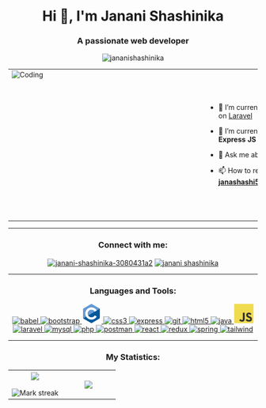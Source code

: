<h1 align="center">Hi 👋, I'm Janani Shashinika</h1>
<h3 align="center">A passionate web developer</h3>

<p align="center"> <img src="https://komarev.com/ghpvc/?username=jananishashinika&label=Profile%20views&color=0e75b6&style=flat" alt="jananishashinika" /> </p>

<table align="center">
<tr border="none">
<td width="50%" align="left">
  <img align="left" alt="Coding" width="380" height="300" src="https://github.com/JananiShashinika/JananiShashinika/blob/main/woman-coding.gif">
</td>
  
<td width="50%" align="left">

- 🔭 I’m currently working on [Laravel](projects)

- 🌱 I’m currently learning **Express JS and Next JS**

- 💬 Ask me about **react**

- 📫 How to reach me **janashashi5@gmail.com**
</td>
</tr>
</table>

---
<h3 align="center">Connect with me:</h3>
<p align="center">
<a href="https://linkedin.com/in/janani-shashinika-3080431a2" target="blank"><img align="center" src="https://raw.githubusercontent.com/rahuldkjain/github-profile-readme-generator/master/src/images/icons/Social/linked-in-alt.svg" alt="janani-shashinika-3080431a2" height="30" width="40" /></a>
<a href="https://m.facebook.com/people/Janani-Shashinika/100085117182389/" target="blank"><img align="center" src="https://raw.githubusercontent.com/rahuldkjain/github-profile-readme-generator/master/src/images/icons/Social/facebook.svg" alt="janani shashinika" height="30" width="40" /></a>
<!-- <a href="https://www.hackerrank.com/p.j.v.s. kariyawasam" target="blank"><img align="center" src="https://raw.githubusercontent.com/rahuldkjain/github-profile-readme-generator/master/src/images/icons/Social/hackerrank.svg" alt="p.j.v.s. kariyawasam" height="30" width="40" /></a> -->
</p>

---
<h3 align="center">Languages and Tools:</h3>
<p align="center"> <a href="https://babeljs.io/" target="_blank" rel="noreferrer"> <img src="https://github.com/Scar1109/skill-icons/blob/main/icons/Babel.svg" alt="babel" width="40" height="40"/> </a> <a href="https://getbootstrap.com" target="_blank" rel="noreferrer"> <img src="https://github.com/Scar1109/skill-icons/blob/main/icons/Bootstrap.svg" alt="bootstrap" width="40" height="40"/> </a><a href="https://www.cprogramming.com/" target="_blank" rel="noreferrer"> <img src="https://raw.githubusercontent.com/devicons/devicon/master/icons/c/c-original.svg" alt="c" width="40" height="40"/> </a> <a href="https://www.w3schools.com/css/" target="_blank" rel="noreferrer"> <img src="https://github.com/Scar1109/skill-icons/blob/main/icons/CSS.svg" alt="css3" width="40" height="40"/> </a> <a href="https://github.com/Scar1109/skill-icons/blob/main/icons/ExpressJS-Dark.svg" target="_blank" rel="noreferrer"> <img src="https://github.com/Scar1109/skill-icons/blob/main/icons/ExpressJS-Light.svg" alt="express" width="40" height="40"/> </a> <a href="https://git-scm.com/" target="_blank" rel="noreferrer"> <img src="https://www.vectorlogo.zone/logos/git-scm/git-scm-icon.svg" alt="git" width="40" height="40"/> </a> <a href="https://www.w3.org/html/" target="_blank" rel="noreferrer"> <img src="https://github.com/Scar1109/skill-icons/blob/main/icons/HTML.svg" alt="html5" width="40" height="40"/> </a> <a href="https://www.java.com" target="_blank" rel="noreferrer"> <img src="https://github.com/Scar1109/skill-icons/blob/main/icons/Java-Light.svg" alt="java" width="40" height="40"/> </a> <a href="https://github.com/Scar1109/skill-icons/blob/main/icons/JavaScript.svg" target="_blank" rel="noreferrer"> <img src="https://raw.githubusercontent.com/devicons/devicon/master/icons/javascript/javascript-original.svg" alt="javascript" width="40" height="40"/> </a> <a href="https://laravel.com/" target="_blank" rel="noreferrer"> <img src="https://github.com/JananiShashinika/JananiShashinika/blob/main/Laravel-Light.svg" alt="laravel" width="40" height="40"/> </a> <a href="https://www.mysql.com/" target="_blank" rel="noreferrer"> <img src="https://github.com/Scar1109/skill-icons/blob/main/icons/MySQL-Light.svg" alt="mysql" width="40" height="40"/> </a> <a href="https://github.com/Scar1109/skill-icons/blob/main/icons/PHP-Light.svg" target="_blank" rel="noreferrer"> <img src="https://github.com/Scar1109/skill-icons/blob/main/icons/PHP-Light.svg" alt="php" width="40" height="40"/> </a> <a href="https://postman.com" target="_blank" rel="noreferrer"> <img src="https://github.com/Scar1109/skill-icons/blob/main/icons/Postman.svg" alt="postman" width="40" height="40"/> </a> <a href="https://reactjs.org/" target="_blank" rel="noreferrer"> <img src="https://github.com/Scar1109/skill-icons/blob/main/icons/React-Light.svg" alt="react" width="40" height="40"/> </a> <a href="https://redux.js.org" target="_blank" rel="noreferrer"> <img src="https://github.com/Scar1109/skill-icons/blob/main/icons/Redux.svg" alt="redux" width="40" height="40"/> </a> <a href="https://spring.io/" target="_blank" rel="noreferrer"> <img src="https://github.com/Scar1109/skill-icons/blob/main/icons/Spring-Light.svg" alt="spring" width="40" height="40"/> </a> <a href="https://tailwindcss.com/" target="_blank" rel="noreferrer"> <img src="https://github.com/Scar1109/skill-icons/blob/main/icons/TailwindCSS-Light.svg" alt="tailwind" width="40" height="40"/> </a> </p>

---
<h3 align="center">My Statistics:</h3>
<p align="center">
<table align="center">
<tr border="none">
<td width="50%" align="center">
<img  align="center"  src="https://github-readme-stats.vercel.app/api?username=jananishashinika&theme=dark&show_icons=true&count_private=true" />
 <br></br>
 <img  title="🔥 Get streak stats for your profile at git.io/streak-stats" alt="Mark streak" src="https://github-readme-streak-stats.herokuapp.com/?user=jananishashinika&theme=dark&hide_border=false" /> 
</td>
  
<td width="50%" align="center">
<img  align="center"  src="https://github-readme-stats.anuraghazra1.vercel.app/api/top-langs/?username=jananishashinika&theme=dark&hide_border=false&no-bg=true&no-frame=true&langs_count=10"/>
</td>

  
<!-- <p align="left"> <a href="https://github.com/ryo-ma/github-profile-trophy"><img src="https://github-profile-trophy.vercel.app/?username=jananishashinika" alt="jananishashinika" /></a> </p> -->

</td>
</tr>
</table>

